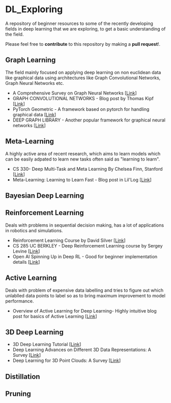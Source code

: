 # DL_Exploring
A repository of beginner resources to some of the recently developing fields in deep learning that we are exploring, to get a basic understanding of the field.

Please feel free to **contribute** to this repository by making a **pull request**!.

## Graph Learning

The field mainly focused on applying deep learning on non euclidean data like graphical data using architectures like Graph Convolutional Networks, Graph Neural Networks etc. 

- A Comprehensive Survey on Graph Neural Networks [[Link](https://arxiv.org/abs/1901.00596)]
- GRAPH CONVOLUTIONAL NETWORKS - Blog post by Thomas Kipf [[Link](https://tkipf.github.io/graph-convolutional-networks/)]
- PyTorch Geometric - A framework based on pytorch for handling graphical data [[Link](https://pytorch-geometric.readthedocs.io/en/latest/)]
- DEEP GRAPH LIBRARY - Another popular framework for graphical neural networks [[Link](https://www.dgl.ai/)]

## Meta-Learning
A highly active area of recent research, which aims to learn models which can be easily adpated to learn new tasks often said as "learning to learn".

- CS 330- Deep Multi-Task and Meta Learning By Chelsea Finn, Stanford [[Link](https://cs330.stanford.edu/)]
- Meta-Learning: Learning to Learn Fast - Blog post in Lil'Log [[Link](https://lilianweng.github.io/lil-log/2018/11/30/meta-learning.html)] 


## Bayesian Deep Learning


## Reinforcement Learning
Deals with problems in sequential decision making, has a lot of applications in robotics and simulations.

- Reinforcement Learning Course by David Silver  [[Link](https://www.youtube.com/watch?v=2pWv7GOvuf0&list=PLqYmG7hTraZDM-OYHWgPebj2MfCFzFObQ)]
- CS 285 UC BERKLEY -  Deep Reinforcement Learning course by Sergey Levine [[Link](http://rail.eecs.berkeley.edu/deeprlcourse/)]
- Open AI Spinning Up in Deep RL - Good for beginner implementation details [[Link](https://spinningup.openai.com/en/latest/)]
  
## Active Learning
Deals with problem of expensive data labelling and tries to figure out which unlablled data points to label so as to bring maximum improvement to model performance.

- Overview of Active Learning for Deep Learning- Highly intuitive blog post for basics of Active Learning [[Link](https://jacobgil.github.io/deeplearning/activelearning)]

## 3D Deep Learning

- 3D Deep Learning Tutorial [[Link](https://www.youtube.com/watch?v=vfL6uJYFrp4)]
- Deep Learning Advances on Different 3D Data Representations: A Survey [[Link](https://www.researchgate.net/profile/Djamila_Aouada/publication/326870805_Deep_Learning_Advances_on_Different_3D_Data_Representations_A_Survey/links/5b85406c92851c1e12370748/Deep-Learning-Advances-on-Different-3D-Data-Representations-A-Survey.pdf)]
- Deep Learning for 3D Point Clouds: A Survey [[Link](https://arxiv.org/abs/1912.12033)]

## Distillation

## Pruning
